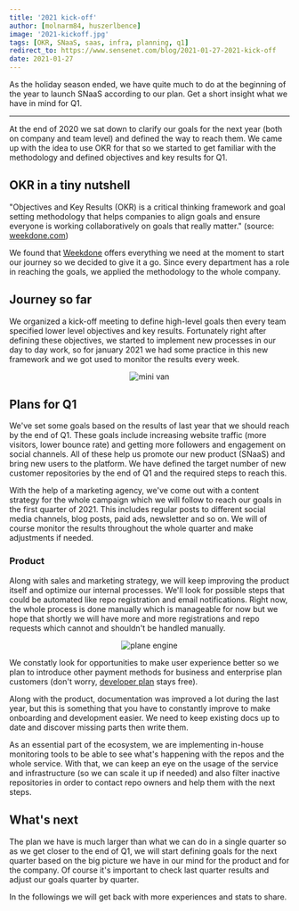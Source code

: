 ```yaml
---
title: '2021 kick-off'
author: [molnarm84, huszerlbence]
image: '2021-kickoff.jpg'
tags: [OKR, SNaaS, saas, infra, planning, q1]
redirect_to: https://www.sensenet.com/blog/2021-01-27-2021-kick-off
date: 2021-01-27
---
```


As the holiday season ended, we have quite much to do at the beginning of the year to launch SNaaS according to our plan. Get a short insight what we have in mind for Q1.

---

At the end of 2020 we sat down to clarify our goals for the next year (both on company and team level) and defined the way to reach them. We came up with the idea to use OKR for that so we started to get familiar with the methodology and defined objectives and key results for Q1.

## OKR in a tiny nutshell

"Objectives and Key Results (OKR) is a critical thinking framework and goal setting methodology that helps companies to align goals and ensure everyone is working collaboratively on goals that really matter." (source: [weekdone.com](https://weekdone.com))

We found that [Weekdone](https://weekdone.com/) offers everything we need at the moment to start our journey so we decided to give it a go. Since every department has a role in reaching the goals, we applied the methodology to the whole company.

## Journey so far

We organized a kick-off meeting to define high-level goals then every team specified lower level objectives and key results. Fortunately right after defining these objectives, we started to implement new processes in our day to day work, so for january 2021 we had some practice in this new framework and we got used to monitor the results every week.

<p align="center">
<img src="../../minivan.jpg" alt="mini van">
</p>

## Plans for Q1

We've set some goals based on the results of last year that we should reach by the end of Q1. These goals include increasing website traffic (more visitors, lower bounce rate) and getting more followers and engagement on social channels. All of these help us promote our new product (SNaaS) and bring new users to the platform. We have defined the target number of new customer repositories by the end of Q1 and the required steps to reach this.

With the help of a marketing agency, we've come out with a content strategy for the whole campaign which we will follow to reach our goals in the first quarter of 2021. This includes regular posts to different social media channels, blog posts, paid ads, newsletter and so on. We will of course monitor the results throughout the whole quarter and make adjustments if needed.

### Product

Along with sales and marketing strategy, we will keep improving the product itself and optimize our internal processes.
We'll look for possible steps that could be automated like repo registration and email notifications. Right now, the whole process is done manually which is manageable for now but we hope that shortly we will have more and more registrations and repo requests which cannot and shouldn't be handled manually.

<p align="center">
<img src="../../plane_engine.jpg" alt="plane engine">
</p>

We constatly look for opportunities to make user experience better so we plan to introduce other payment methods for business and enterprise plan customers (don't worry, [developer plan](https://www.sensenet.com/pricing) stays free).

Along with the product, documentation was improved a lot during the last year, but this is something that you have to constantly improve to make onboarding and development easier. We need to keep existing docs up to date and discover missing parts then write them.

As an essential part of the ecosystem, we are implementing in-house monitoring tools to be able to see what's happening with the repos and the whole service. With that, we can keep an eye on the usage of the service and infrastructure (so we can scale it up if needed) and also filter inactive repositories in order to contact repo owners and help them with the next steps.

## What's next

The plan we have is much larger than what we can do in a single quarter so as we get closer to the end of Q1, we will start defining goals for the next quarter based on the big picture we have in our mind for the product and for the company. Of course it's important to check last quarter results and adjust our goals quarter by quarter.

In the followings we will get back with more experiences and stats to share.
